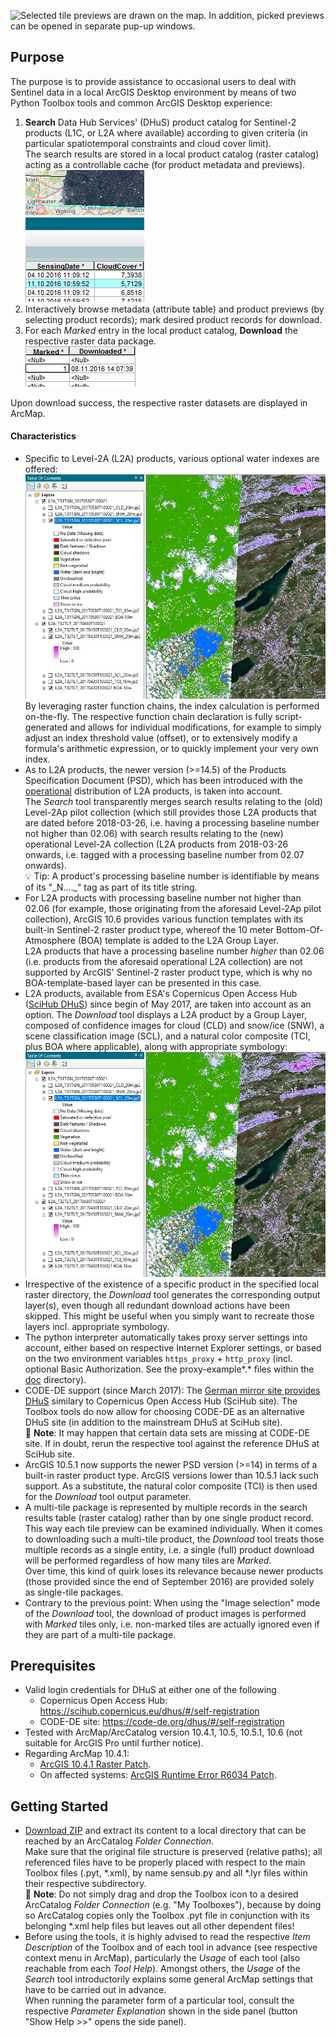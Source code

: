 ﻿![](doc/Previews.jpg "Selected tile previews are drawn on the map.
In addition, picked previews can be opened in separate pup-up windows.")

## Purpose
The purpose is to provide assistance to occasional users to deal with Sentinel data in a local ArcGIS Desktop environment by means of two Python Toolbox tools and common ArcGIS Desktop experience:

1. **Search** Data Hub Services' (DHuS) product catalog for Sentinel-2 products (L1C, or L2A where available) according to given criteria (in particular spatiotemporal constraints and cloud cover limit).  
  The search results are stored in a local product catalog (raster catalog) acting as a controllable cache (for product metadata and previews).  
  ![](doc/Search.png "Search tool results.")
2. Interactively browse metadata (attribute table) and product previews (by selecting product records); mark desired product records for download.
3. For each _Marked_ entry in the local product catalog, **Download** the respective raster data package.  
  ![](doc/Download.png "Download in a batch run.")

Upon download success, the respective raster datasets are displayed in ArcMap.

#### Characteristics
* Specific to Level-2A (L2A) products, various optional water indexes are offered:  
  ![](doc/L2A.jpg "Various water indexes (based on L2A images).")
  By leveraging raster function chains, the index calculation is performed on-the-fly. The respective function chain declaration is fully script-generated and allows for individual modifications, for example to simply adjust an index threshold value (offset), or to extensively modify a formula's arithmetic expression, or to quickly implement your very own index.
* As to L2A products, the newer version (>=14.5) of the Products Specification Document (PSD), which has been introduced with the [operational](https://scihub.copernicus.eu/news/News00305) distribution of L2A products, is taken into account.  
  The *Search* tool transparently merges search results relating to the (old) Level-2Ap pilot collection (which still provides those L2A products that are dated before 2018-03-26, i.e. having a processing baseline number not higher than 02.06) with search results relating to the (new) operational Level-2A collection (L2A products from 2018-03-26 onwards, i.e. tagged with a processing baseline number from 02.07 onwards).  
  :bulb: Tip: A product's processing baseline number is identifiable by means of its "\_N....\_" tag as part of its title string.
* For L2A products with processing baseline number not higher than 02.06 (for example, those originating from the aforesaid Level-2Ap pilot collection), ArcGIS 10.6 provides various function templates with its built-in Sentinel-2 raster product type, whereof the 10 meter Bottom-Of-Atmosphere (BOA) template is added to the L2A Group Layer.  
  L2A products that have a processing baseline number *higher* than 02.06 (i.e. products from the aforesaid operational L2A collection) are not supported by ArcGIS' Sentinel-2 raster product type, which is why no BOA-template-based layer can be presented in this case.
* L2A products, available from ESA's Copernicus Open Access Hub ([SciHub DHuS](https://scihub.copernicus.eu/dhus)) since begin of May 2017, are taken into account as an option. The _Download_ tool displays a L2A product by a Group Layer, composed of confidence images for cloud (CLD) and snow/ice (SNW), a scene classification image (SCL), and a natural color composite (TCI, plus BOA where applicable), along with appropriate symbology:  
  ![](doc/L2A.jpg "SCL of the upper product on the left,
CLD+SNW+BOA of the lower product on the right.")
* Irrespective of the existence of a specific product in the specified local raster directory, the _Download_ tool generates the corresponding output layer(s), even though all redundant download actions have been skipped. This might be useful when you simply want to recreate those layers incl. appropriate symbology.
* The python interpreter automatically takes proxy server settings into account, either based on respective Internet Explorer settings, or based on the two environment variables `https_proxy` + `http_proxy` (incl. optional Basic Authorization. See the proxy-example*.* files within the [doc](doc) directory).
* CODE-DE support (since March 2017): The [German mirror site provides DHuS](https://code-de.org/dhus) similary to Copernicus Open Access Hub (SciHub site). The Toolbox tools do now allow for choosing CODE-DE as an alternative DHuS site (in addition to the mainstream DHuS at SciHub site).  
  📓 **Note**: It may happen that certain data sets are missing at CODE-DE site. If in doubt, rerun the respective tool against the reference DHuS at SciHub site.
* ArcGIS 10.5.1 now supports the newer PSD version (>=14) in terms of a built-in raster product type. ArcGIS versions lower than 10.5.1 lack such support. As a substitute, the natural color composite (TCI) is then used for the _Download_ tool output parameter.
* A multi-tile package is represented by multiple records in the search results table (raster catalog) rather than by one single product record. This way each tile preview can be examined individually. When it comes to downloading such a multi-tile product, the _Download_ tool treats those multiple records as a single entity, i.e. a single (full) product download will be performed regardless of how many tiles are _Marked_.  
   Over time, this kind of quirk loses its relevance because newer products (those provided since the end of September 2016) are provided solely as single-tile packages.
* Contrary to the previous point: When using the "Image selection" mode of the _Download_ tool, the download of product images is performed with _Marked_ tiles only, i.e. non-marked tiles are actually ignored even if they are part of a multi-tile package.

## Prerequisites
* Valid login credentials for DHuS at either one of the following
    * Copernicus Open Access Hub: https://scihub.copernicus.eu/dhus/#/self-registration
    * CODE-DE site: https://code-de.org/dhus/#/self-registration
* Tested with ArcMap/ArcCatalog version 10.4.1, 10.5, 10.5.1, 10.6 (not suitable for ArcGIS Pro until further notice).
* Regarding ArcMap 10.4.1:
  * [ArcGIS 10.4.1 Raster Patch](http://support.esri.com/Products/Desktop/arcgis-desktop/arcmap/10-4-1#downloads?id=7396).
  * On affected systems: [ArcGIS Runtime Error R6034 Patch](http://support.esri.com/download/7391).

## Getting Started
* [Download ZIP](../../archive/master.zip) and extract its content to a local directory that can be reached by an ArcCatalog _Folder Connection_.  
  Make sure that the original file structure is preserved (relative paths); all referenced files have to be properly placed with respect to the main Toolbox files (.pyt, \*.xml), by name sensub.py and all \*.lyr files within their respective subdirectory.  
  📓 **Note**: Do not simply drag and drop the Toolbox icon to a desired ArcCatalog _Folder Connection_ (e.g. "My Toolboxes"), because by doing so ArcCatalog copies only the Toolbox .pyt file in conjunction with its belonging *.xml help files but leaves out all other dependent files!
* Before using the tools, it is highly advised to read the respective _Item Description_ of the Toolbox and of each tool in advance (see respective context menu in ArcMap), particularly the _Usage_ of each tool (also reachable from each _Tool Help_). Amongst others, the _Usage_ of the _Search_ tool introductorily explains some general ArcMap settings that have to be carried out in advance.  
  When running the parameter form of a particular tool, consult the respective _Parameter Explanation_ shown in the side panel (button "Show Help >>" opens the side panel).
